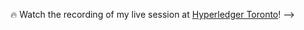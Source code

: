 <!-- ### Hi there 👋

<!--
**ToJen/ToJen** is a ✨ _special_ ✨ repository because its `README.md` (this file) appears on your GitHub profile.

Here are some ideas to get you started:

- 🔭 I’m currently working on ...
- 🌱 I’m currently learning ...
- 👯 I’m looking to collaborate on ...
- 🤔 I’m looking for help with ...
- 💬 Ask me about ...
- 📫 How to reach me: ...
- 😄 Pronouns: ...
- ⚡ Fun fact: ...
-->

🔥 Watch the recording of my live session at [Hyperledger Toronto](https://www.youtube.com/watch?v=OynZIFrEQOk)!
 -->

